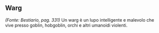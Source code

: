 ## **Warg**

_(Fonte: Bestiario, pag. 331)_ Un warg è un lupo intelligente e malevolo che
vive presso goblin, hobgoblin, orchi e altri umanoidi violenti.
